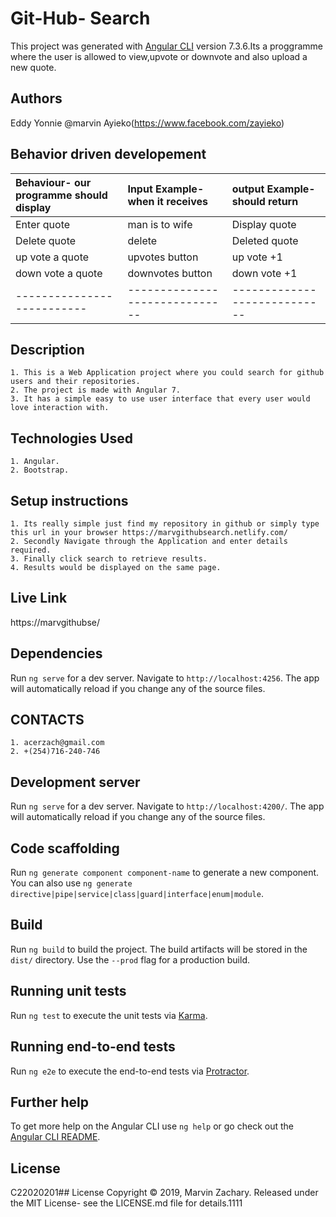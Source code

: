 
# Git-Hub- Search

This project was generated with [Angular CLI](https://github.com/angular/angular-cli) version 7.3.6.Its a proggramme where the user is allowed to view,upvote or downvote and also upload a new quote.

## Authors
Eddy Yonnie 
@marvin Ayieko(https://www.facebook.com/zayieko)

## Behavior driven developement
| Behaviour- our programme should display  | Input Example-when it receives|output Example-should return| 
| :--------------------------| :--------------------------   |:-------------------------- |
| Enter quote                | man is to wife                | Display quote              |
|Delete quote                | delete                        | Deleted quote              |
| up vote a quote            | upvotes button                | up vote  +1                |
| down vote a quote          | downvotes button              | down vote +1               |
|--------------------------  |------------------------------ |----------------------------|      

## Description
    1. This is a Web Application project where you could search for github users and their repositories.
    2. The project is made with Angular 7.
    3. It has a simple easy to use user interface that every user would love interaction with.  

## Technologies Used
    1. Angular.
    2. Bootstrap.
## Setup instructions
    1. Its really simple just find my repository in github or simply type this url in your browser https://marvgithubsearch.netlify.com/
    2. Secondly Navigate through the Application and enter details required.
    3. Finally click search to retrieve results.
    4. Results would be displayed on the same page.

## Live Link
https://marvgithubse/

## Dependencies
Run `ng serve` for a dev server. Navigate to `http://localhost:4256`. The app will automatically reload if you change any of the source files.

## CONTACTS
    1. acerzach@gmail.com
    2. +(254)716-240-746


## Development server

Run `ng serve` for a dev server. Navigate to `http://localhost:4200/`. The app will automatically reload if you change any of the source files.

## Code scaffolding

Run `ng generate component component-name` to generate a new component. You can also use `ng generate directive|pipe|service|class|guard|interface|enum|module`.

## Build

Run `ng build` to build the project. The build artifacts will be stored in the `dist/` directory. Use the `--prod` flag for a production build.

## Running unit tests

Run `ng test` to execute the unit tests via [Karma](https://karma-runner.github.io).

## Running end-to-end tests

Run `ng e2e` to execute the end-to-end tests via [Protractor](http://www.protractortest.org/).

## Further help
To get more help on the Angular CLI use `ng help` or go check out the [Angular CLI README](https://github.com/angular/angular-cli/blob/master/README.md).
## License
C22020201## License
Copyright © 2019, Marvin Zachary. Released under the MIT License- see the LICENSE.md file for details.1111